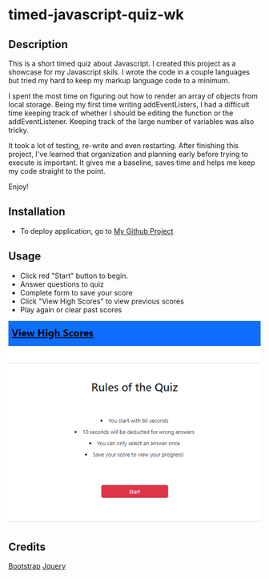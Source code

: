 # timed-javascript-quiz-wk

## Description

This is a short timed quiz about Javascript. I created this project as a showcase for my Javascript skils. I wrote the code in a couple languages but tried my hard to keep my markup language code to a minimum.

I spent the most time on figuring out how to render an array of objects from local storage. Being my first time writing addEventListers, I had a difficult time keeping track of whether I should be editing the function or the addEventListener. Keeping track of the large number of variables was also tricky.

It took a lot of testing, re-write and even restarting. After finishing this project, I've learned that organization and planning early before trying to execute is important. It gives me a baseline, saves time and helps me keep my code straight to the point.

Enjoy!

## Installation

 * To deploy application, go to [My Github Project](https://wiilki.github.io/timed-javascript-quiz-wk/)

## Usage

 * Click red "Start" button to begin.
 * Answer questions to quiz
 * Complete form to save your score
 * Click "View High Scores" to view previous scores
 * Play again or clear past scores

![Screenshot](assets/screenshot.png)

## Credits

[Bootstrap](https://cdn.jsdelivr.net/npm/bootstrap@5.2.2/dist/css/bootstrap.min.css)
[Jquery](https://code.jquery.com/jquery-3.5.1.min.js)